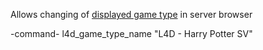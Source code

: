 Allows changing of [displayed game type](https://github.com/fbef0102/L4D1_2-Plugins/blob/master/gametype_description/l4d1%20game%20type%20name.png) in server browser

-command-
l4d_game_type_name "L4D - Harry Potter SV"
